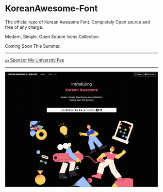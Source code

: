 # KoreanAwesome-Font
The official repo of Korean Awesome Font. Completely Open source and free of any charge.

Modern, Simple, Open Source Icons Collection.

Coming Soon This Summer.

---------

[:dollar: Sponsor My University Fee](https://github.com/sponsors/1998code)

--------

![Preview](https://raw.githubusercontent.com/1998code/KoreanAwesome-Font/master/Cover.png)
